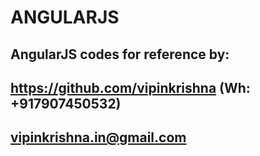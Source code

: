 # ANGULARJS

## AngularJS codes for reference by:

## https://github.com/vipinkrishna (Wh: +917907450532)
## vipinkrishna.in@gmail.com